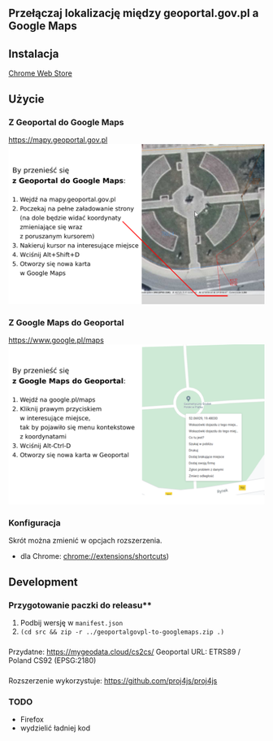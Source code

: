 Przełączaj lokalizację między geoportal.gov.pl a Google Maps
----------------------------------------

## Instalacja

[Chrome Web Store](https://chrome.google.com/webstore/detail/lokalizacja-geoportalgovp/bmalpmchldgpfnonnkephcfpblhipdhm)

## Użycie

### Z Geoportal do Google Maps

https://mapy.geoportal.gov.pl
   ![](fromGeo.png)

### Z Google Maps do Geoportal

https://www.google.pl/maps
   ![](fromGMaps.png)

### Konfiguracja

Skrót można zmienić w opcjach rozszerzenia.

- dla Chrome: [chrome://extensions/shortcuts](chrome://extensions/shortcuts))

## Development

### Przygotowanie paczki do releasu**

1. Podbij wersję w `manifest.json`
2. `(cd src && zip -r ../geoportalgovpl-to-googlemaps.zip .)`


###
Przydatne:
https://mygeodata.cloud/cs2cs/
Geoportal URL: ETRS89 / Poland CS92 (EPSG:2180)


###
Rozszerzenie wykorzystuje:
https://github.com/proj4js/proj4js


### TODO

- Firefox
- wydzielić ładniej kod

